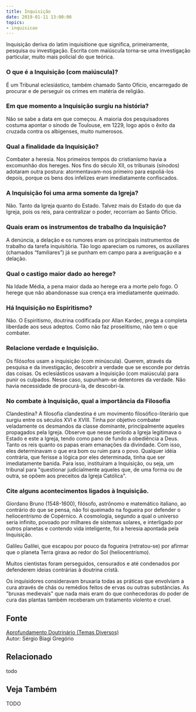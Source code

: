 ```yaml
---
title: Inquisição
date: 2019-01-11 13:00:00
topics: 
- inquisicao
---
```


Inquisição deriva do latim inquisitione que significa, primeiramente, pesquisa
ou investigação. Escrita com maiúscula torna-se uma investigação particular,
muito mais policial do que teórica.

### O que é a Inquisição (com maiúscula)?
É um Tribunal eclesiástico, também chamado Santo Ofício, encarregado
de procurar e de perseguir os crimes em matéria de religião.

### Em que momento a Inquisição surgiu na história?
Não se sabe a data em que começou. A maioria dos pesquisadores costuma
apontar o sínodo de Toulouse, em 1229, logo após o êxito da cruzada
contra os albigenses, muito numerosos.

### Qual a finalidade da Inquisição?
Combater a heresia. Nos primeiros tempos do cristianismo havia a
excomunhão dos hereges. Nos fins do século XII, os tribunais (sínodos)
adotaram outra postura: atormentavam-nos primeiro para espoliá-los
depois, porque os bens dos infelizes eram imediatamente confiscados.

### A Inquisição foi uma arma somente da Igreja?
Não. Tanto da Igreja quanto do Estado. Talvez mais do Estado do que da
Igreja, pois os reis, para centralizar o poder, recorriam ao Santo
Ofício.

### Quais eram os instrumentos de trabalho da Inquisição?
A denúncia, a delação e os rumores eram os principais instrumentos
de trabalho da tarefa inquisitória. Tão logo apareciam os rumores, os
auxiliares (chamados “familiares”) já se punham em campo para a
averiguação e a delação.

### Qual o castigo maior dado ao herege?
Na Idade Média, a pena maior dada ao herege era a morte pelo fogo. O
herege que não abandonasse sua crença era imediatamente queimado.

### Há Inquisição no Espiritismo?
Não. O Espiritismo, doutrina codificada por Allan Kardec, prega a
completa liberdade aos seus adeptos. Como não faz proselitismo, não tem
o que combater.

### Relacione verdade e Inquisição.

Os filósofos usam a inquisição (com minúscula). Querem, através da
pesquisa e da investigação, descobrir a verdade que se esconde por
detrás das coisas. Os eclesiásticos usavam a Inquisição (com maiúscula)
para punir os culpados. Nesse caso, supunham-se detentores da verdade.
Não havia necessidade de procurá-la, de descobri-la.

### No combate à Inquisição, qual a importância da Filosofia
Clandestina?
A filosofia clandestina é um movimento filosófico-literário que
surgiu entre os séculos XVI e XVIII. Tinha por objetivo combater
veladamente os desmandos da classe dominante, principalmente aqueles
propagados pela Igreja. Observe que nesse período a Igreja legitimava o
Estado e este a Igreja, tendo como pano de fundo a obediência a Deus.
Tanto os reis quanto os papas eram emanações da divindade. Com isso,
eles determinavam o que era bom ou ruim para o povo. Qualquer idéia
contrária, que ferisse a lógica por eles determinada, tinha que ser
imediatamente banida. Para isso, instituíram a Inquisição, ou seja, um
tribunal para "questionar judicialmente aqueles que, de uma forma ou de
outra, se opõem aos preceitos da Igreja Católica".

### Cite alguns acontecimentos ligados à Inquisição.

Giordano Bruno (1548-1600), filósofo, astrônomo e matemático italiano,
ao contrário do que se pensa, não foi queimado na fogueira por defender
o heliocentrismo de Copérnico. A cosmologia, segundo a qual o universo
seria infinito, povoado por milhares de sistemas solares, e interligado
por outros planetas e contendo vida inteligente, foi a heresia
apontada pela Inquisição.

Galileu Galilei, que escapou por pouco da fogueira (retratou-se) por
afirmar que o planeta Terra girava ao redor do Sol (heliocentrismo).

Muitos cientistas foram perseguidos, censurados e até condenados por
defenderem ideias contrárias à doutrina cristã.

Os inquisidores consideravam bruxaria todas as práticas que envolviam a
cura através de chás ou remédios feitos de ervas ou outras substâncias.
As "bruxas medievais" que nada mais eram do que conhecedoras do poder de
cura das plantas também receberam um tratamento violento e cruel.


## Fonte
[Aprofundamento Doutrinário (Temas Diversos)](https://sites.google.com/view/aprofundamentodoutrinario/inquisição)  
Autor: Sérgio Biagi Gregório



## Relacionado
todo

## Veja Também
TODO


